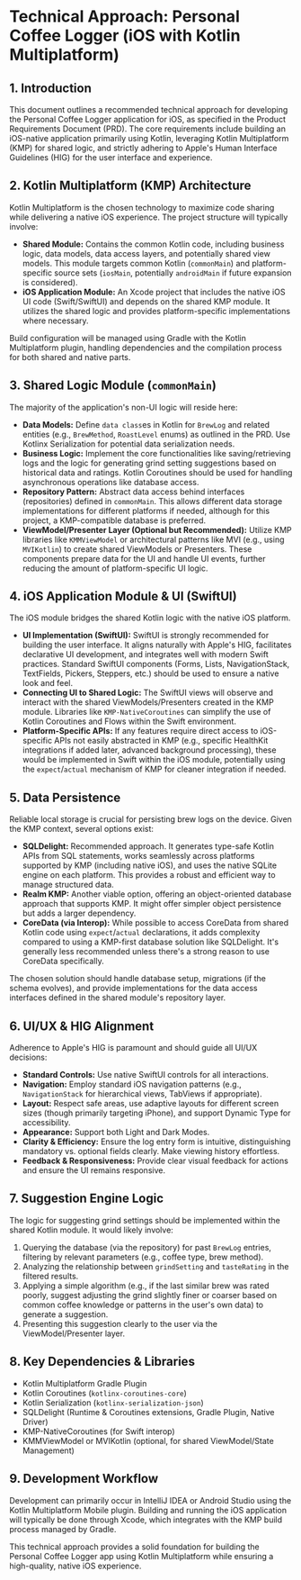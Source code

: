 # Technical Approach: Personal Coffee Logger (iOS with Kotlin Multiplatform)

## 1. Introduction

This document outlines a recommended technical approach for developing the Personal Coffee Logger application for iOS, as specified in the Product Requirements Document (PRD). The core requirements include building an iOS-native application primarily using Kotlin, leveraging Kotlin Multiplatform (KMP) for shared logic, and strictly adhering to Apple's Human Interface Guidelines (HIG) for the user interface and experience.

## 2. Kotlin Multiplatform (KMP) Architecture

Kotlin Multiplatform is the chosen technology to maximize code sharing while delivering a native iOS experience. The project structure will typically involve:

*   **Shared Module:** Contains the common Kotlin code, including business logic, data models, data access layers, and potentially shared view models. This module targets common Kotlin (`commonMain`) and platform-specific source sets (`iosMain`, potentially `androidMain` if future expansion is considered).
*   **iOS Application Module:** An Xcode project that includes the native iOS UI code (Swift/SwiftUI) and depends on the shared KMP module. It utilizes the shared logic and provides platform-specific implementations where necessary.

Build configuration will be managed using Gradle with the Kotlin Multiplatform plugin, handling dependencies and the compilation process for both shared and native parts.

## 3. Shared Logic Module (`commonMain`)

The majority of the application's non-UI logic will reside here:

*   **Data Models:** Define `data class`es in Kotlin for `BrewLog` and related entities (e.g., `BrewMethod`, `RoastLevel` enums) as outlined in the PRD. Use Kotlinx Serialization for potential data serialization needs.
*   **Business Logic:** Implement the core functionalities like saving/retrieving logs and the logic for generating grind setting suggestions based on historical data and ratings. Kotlin Coroutines should be used for handling asynchronous operations like database access.
*   **Repository Pattern:** Abstract data access behind interfaces (repositories) defined in `commonMain`. This allows different data storage implementations for different platforms if needed, although for this project, a KMP-compatible database is preferred.
*   **ViewModel/Presenter Layer (Optional but Recommended):** Utilize KMP libraries like `KMMViewModel` or architectural patterns like MVI (e.g., using `MVIKotlin`) to create shared ViewModels or Presenters. These components prepare data for the UI and handle UI events, further reducing the amount of platform-specific UI logic.

## 4. iOS Application Module & UI (SwiftUI)

The iOS module bridges the shared Kotlin logic with the native iOS platform.

*   **UI Implementation (SwiftUI):** SwiftUI is strongly recommended for building the user interface. It aligns naturally with Apple's HIG, facilitates declarative UI development, and integrates well with modern Swift practices. Standard SwiftUI components (Forms, Lists, NavigationStack, TextFields, Pickers, Steppers, etc.) should be used to ensure a native look and feel.
*   **Connecting UI to Shared Logic:** The SwiftUI views will observe and interact with the shared ViewModels/Presenters created in the KMP module. Libraries like `KMP-NativeCoroutines` can simplify the use of Kotlin Coroutines and Flows within the Swift environment.
*   **Platform-Specific APIs:** If any features require direct access to iOS-specific APIs not easily abstracted in KMP (e.g., specific HealthKit integrations if added later, advanced background processing), these would be implemented in Swift within the iOS module, potentially using the `expect`/`actual` mechanism of KMP for cleaner integration if needed.

## 5. Data Persistence

Reliable local storage is crucial for persisting brew logs on the device. Given the KMP context, several options exist:

*   **SQLDelight:** Recommended approach. It generates type-safe Kotlin APIs from SQL statements, works seamlessly across platforms supported by KMP (including native iOS), and uses the native SQLite engine on each platform. This provides a robust and efficient way to manage structured data.
*   **Realm KMP:** Another viable option, offering an object-oriented database approach that supports KMP. It might offer simpler object persistence but adds a larger dependency.
*   **CoreData (via Interop):** While possible to access CoreData from shared Kotlin code using `expect`/`actual` declarations, it adds complexity compared to using a KMP-first database solution like SQLDelight. It's generally less recommended unless there's a strong reason to use CoreData specifically.

The chosen solution should handle database setup, migrations (if the schema evolves), and provide implementations for the data access interfaces defined in the shared module's repository layer.

## 6. UI/UX & HIG Alignment

Adherence to Apple's HIG is paramount and should guide all UI/UX decisions:

*   **Standard Controls:** Use native SwiftUI controls for all interactions.
*   **Navigation:** Employ standard iOS navigation patterns (e.g., `NavigationStack` for hierarchical views, TabViews if appropriate).
*   **Layout:** Respect safe areas, use adaptive layouts for different screen sizes (though primarily targeting iPhone), and support Dynamic Type for accessibility.
*   **Appearance:** Support both Light and Dark Modes.
*   **Clarity & Efficiency:** Ensure the log entry form is intuitive, distinguishing mandatory vs. optional fields clearly. Make viewing history effortless.
*   **Feedback & Responsiveness:** Provide clear visual feedback for actions and ensure the UI remains responsive.

## 7. Suggestion Engine Logic

The logic for suggesting grind settings should be implemented within the shared Kotlin module. It would likely involve:

1.  Querying the database (via the repository) for past `BrewLog` entries, filtering by relevant parameters (e.g., coffee type, brew method).
2.  Analyzing the relationship between `grindSetting` and `tasteRating` in the filtered results.
3.  Applying a simple algorithm (e.g., if the last similar brew was rated poorly, suggest adjusting the grind slightly finer or coarser based on common coffee knowledge or patterns in the user's own data) to generate a suggestion.
4.  Presenting this suggestion clearly to the user via the ViewModel/Presenter layer.

## 8. Key Dependencies & Libraries

*   Kotlin Multiplatform Gradle Plugin
*   Kotlin Coroutines (`kotlinx-coroutines-core`)
*   Kotlin Serialization (`kotlinx-serialization-json`)
*   SQLDelight (Runtime & Coroutines extensions, Gradle Plugin, Native Driver)
*   KMP-NativeCoroutines (for Swift interop)
*   KMMViewModel or MVIKotlin (optional, for shared ViewModel/State Management)

## 9. Development Workflow

Development can primarily occur in IntelliJ IDEA or Android Studio using the Kotlin Multiplatform Mobile plugin. Building and running the iOS application will typically be done through Xcode, which integrates with the KMP build process managed by Gradle.

This technical approach provides a solid foundation for building the Personal Coffee Logger app using Kotlin Multiplatform while ensuring a high-quality, native iOS experience.

